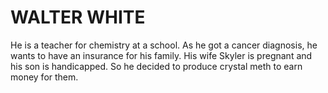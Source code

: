 # WALTER WHITE
He is a teacher for chemistry at a school. As he got a cancer diagnosis, he wants to have an insurance for his family. His wife Skyler is pregnant and his son is handicapped. So he decided to produce crystal meth to earn money for them.
